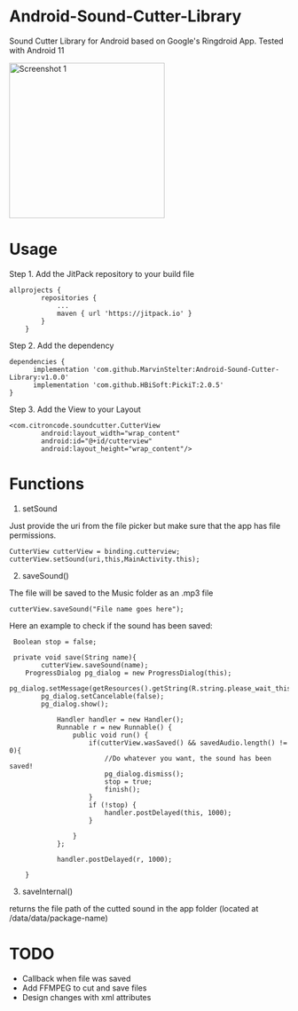 # Android-Sound-Cutter-Library
Sound Cutter Library for Android based on Google's Ringdroid App. Tested with Android 11

<img src="https://api.citroncode.com/shared/audiocutter.jpg" width="280" alt="Screenshot 1">
 
# Usage

Step 1. Add the JitPack repository to your build file

```
allprojects {
		repositories {
			...
			maven { url 'https://jitpack.io' }
		}
	}
```
Step 2. Add the dependency
```
dependencies {
	  implementation 'com.github.MarvinStelter:Android-Sound-Cutter-Library:v1.0.0'
	  implementation 'com.github.HBiSoft:PickiT:2.0.5'
}
```
Step 3. Add the View to your Layout
```
<com.citroncode.soundcutter.CutterView
        android:layout_width="wrap_content"
        android:id="@+id/cutterview"
        android:layout_height="wrap_content"/>
```
# Functions

1. setSound

Just provide the uri from the file picker but make sure that the app has file permissions.

```
CutterView cutterView = binding.cutterview;
cutterView.setSound(uri,this,MainActivity.this);
```

2. saveSound()

The file will be saved to the Music folder as an .mp3 file

```
cutterView.saveSound("File name goes here");
```

Here an example to check if the sound has been saved:
```
 Boolean stop = false;

 private void save(String name){
        cutterView.saveSound(name);
	ProgressDialog pg_dialog = new ProgressDialog(this);
        pg_dialog.setMessage(getResources().getString(R.string.please_wait_this_may_take_a_moment));
        pg_dialog.setCancelable(false);
        pg_dialog.show();

            Handler handler = new Handler();
            Runnable r = new Runnable() {
                public void run() {
                    if(cutterView.wasSaved() && savedAudio.length() != 0){
                    	//Do whatever you want, the sound has been saved!
                        pg_dialog.dismiss();
                        stop = true;
                        finish();
                    }
                    if (!stop) {
                        handler.postDelayed(this, 1000);
                    }

                }
            };

            handler.postDelayed(r, 1000);

    }
```

3. saveInternal()

returns the file path of the cutted sound in the app folder (located at /data/data/package-name)

# TODO
- Callback when file was saved
- Add FFMPEG to cut and save files
- Design changes with xml attributes
